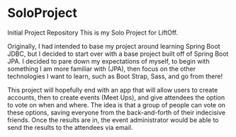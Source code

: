 # SoloProject
Initial Project Repository
This is my Solo Project for LiftOff.

Originally, I had intended to base my project around learning Spring Boot JDBC, but I decided to start over with a base project built off of Spring Boot JPA.
I decided to pare down my expectations of myself, to begin with something I am more familiar with (JPA), then focus on the other technologies I want to learn, 
such as Boot Strap, Sass, and go from there!

This project will hopefully end with an app that will allow users to create accounts, then to create events (Meet Ups), and give attendees the option to vote on when and where.
The idea is that a group of people can vote on these options, saving everyone from the back-and-forth of their indecisive friends. Once the results are in, the event administrator 
would be able to send the results to the attendees via email.
